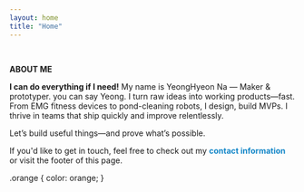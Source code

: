 ```yaml
---
layout: home
title: "Home"
---
```


<p><br></p>
<p style="line-height:1.2"><strong>ABOUT ME</strong></p>
<p> <b><span class="orange">I can do everything if I need!</span></b> My name is YeongHyeon Na — Maker & prototyper. you can say Yeong. I turn raw ideas into working products—fast. From EMG fitness devices to pond-cleaning robots, I design, build MVPs. I thrive in teams that ship quickly and improve relentlessly.</p>
<p>Let’s build useful things—and prove what’s possible.</p>
<p>If you'd like to get in touch, feel free to check out my <strong><a href="https://ynghyn-na.github.io/contact" style="text-decoration-line: none"><font color="#1487C8">contact information</font></a></strong> or visit the footer of this page.</p>

.orange {
color: orange;
}
